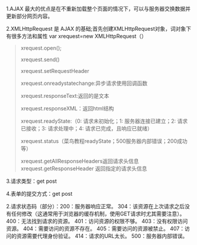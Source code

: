 
1.AJAX 最大的优点是在不重新加载整个页面的情况下，可以与服务器交换数据并更新部分网页内容。

2.XMLHttpRequest 是 AJAX 的基础;首先创建XMLHttpRequest对象，词对象下有很多方法和属性 var xrequest=new XMLHttpRequest（）
> xrequest.open();
> 
> xrequest.send()
> 
> xrequest.setRequestHeader
> 
> xrequest.onreadystatechange:异步请求使用回调函数
> 
> xrequest.responseText:返回的是文本
> 
> xrequest.responseXML：返回html结构
> 
> xrequest.readyState:（0: 请求未初始化；1: 服务器连接已建立；2: 请求已接收；3: 请求处理中；4: 请求已完成，且响应已就绪）
> 
>xrequest.status（菜鸟教程readyState；500服务器内部错误；200成功等）
>
>xrequest.getAllResponseHeaders返回请求头信息
>xrequest.getResponseHeader 返回指定的请求头信息

3.请求类型：get post

4.表单的提交方式：get post

2.请求状态码（部分）：200：服务器响应正常。
 304：该资源在上次请求之后没有任何修改（这通常用于浏览器的缓存机制，使用GET请求时尤其需要注意）。
 400：无法找到请求的资源。
 401：访问资源的权限不够。
 403：没有权限访问资源。
 404：需要访问的资源不存在。
 405：需要访问的资源被禁止。
 407：访问的资源需要代理身份验证。
 414：请求的URL太长。
 500：服务器内部错误。
